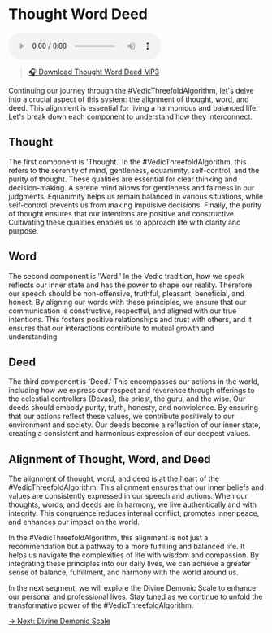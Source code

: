 # Thought Word Deed

<audio src="https://indra.team/audio/indra/thought-word-deed.mp3" controls></audio>

> [🎧 Download Thought Word Deed MP3](https://indra.team/audio/indra/thought-word-deed.mp3)

Continuing our journey through the #VedicThreefoldAlgorithm, let's delve into a crucial aspect of this system: the alignment of thought, word, and deed. This alignment is essential for living a harmonious and balanced life. Let's break down each component to understand how they interconnect.

## Thought

The first component is 'Thought.' In the #VedicThreefoldAlgorithm, this refers to the serenity of mind, gentleness, equanimity, self-control, and the purity of thought. These qualities are essential for clear thinking and decision-making. A serene mind allows for gentleness and fairness in our judgments. Equanimity helps us remain balanced in various situations, while self-control prevents us from making impulsive decisions. Finally, the purity of thought ensures that our intentions are positive and constructive. Cultivating these qualities enables us to approach life with clarity and purpose.

## Word

The second component is 'Word.' In the Vedic tradition, how we speak reflects our inner state and has the power to shape our reality. Therefore, our speech should be non-offensive, truthful, pleasant, beneficial, and honest. By aligning our words with these principles, we ensure that our communication is constructive, respectful, and aligned with our true intentions. This fosters positive relationships and trust with others, and it ensures that our interactions contribute to mutual growth and understanding.

## Deed

The third component is 'Deed.' This encompasses our actions in the world, including how we express our respect and reverence through offerings to the celestial controllers (Devas), the priest, the guru, and the wise. Our deeds should embody purity, truth, honesty, and nonviolence. By ensuring that our actions reflect these values, we contribute positively to our environment and society. Our deeds become a reflection of our inner state, creating a consistent and harmonious expression of our deepest values.

## Alignment of Thought, Word, and Deed

The alignment of thought, word, and deed is at the heart of the #VedicThreefoldAlgorithm. This alignment ensures that our inner beliefs and values are consistently expressed in our speech and actions. When our thoughts, words, and deeds are in harmony, we live authentically and with integrity. This congruence reduces internal conflict, promotes inner peace, and enhances our impact on the world.

In the #VedicThreefoldAlgorithm, this alignment is not just a recommendation but a pathway to a more fulfilling and balanced life. It helps us navigate the complexities of life with wisdom and compassion. By integrating these principles into our daily lives, we can achieve a greater sense of balance, fulfillment, and harmony with the world around us.

In the next segment, we will explore the Divine Demonic Scale to enhance our personal and professional lives. Stay tuned as we continue to unfold the transformative power of the #VedicThreefoldAlgorithm.

[→ Next: Divine Demonic Scale](divine-demonic.md)
